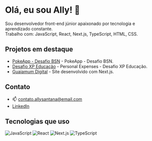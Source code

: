 # Olá, eu sou Ally! 👋

Sou desenvolvedor front-end júnior apaixonado por tecnologia e aprendizado constante.  
Trabalho com: JavaScript, React, Next.js, TypeScript, HTML, CSS.

## Projetos em destaque

- [PokeApp - Desafio BSN](https://github.com/allysrdev/pokeapp-desafio-bsn) - PokeApp - Desafio BSN.
- [Desafio XP Educação](https://github.com/allysrdev/react-xp-avancado/tree/main/personal-expenses) - Personal Expenses - Desafio XP Educação.
- [Guaiamum Digital](https://guaiamumdigital.com.br) - Site desenvolvido com Next.js.

## Contato
- 📫 contato.allysantana@email.com
- [LinkedIn](https://linkedin.com/in/allysantanadev)

## Tecnologias que uso
![JavaScript](https://img.shields.io/badge/-JavaScript-F7DF1E?logo=javascript&logoColor=black)
![React](https://img.shields.io/badge/-React-61DAFB?logo=react&logoColor=black)
![Next.js](https://img.shields.io/badge/-Next.js-000000?logo=next.js&logoColor=white)
![TypeScript](https://img.shields.io/badge/-TypeScript-3178C6?logo=typescript&logoColor=white)
